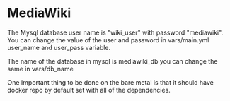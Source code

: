 # MediaWiki

The Mysql database user name is "wiki_user" with password "mediawiki". You can change the value of the user and password in vars/main.yml user_name and user_pass variable. 

The name of the database in mysql is mediawiki_db you can change the same in vars/db_name

One Important thing to be done on the bare metal is that it should have docker repo by default set with all of the dependencies. 


